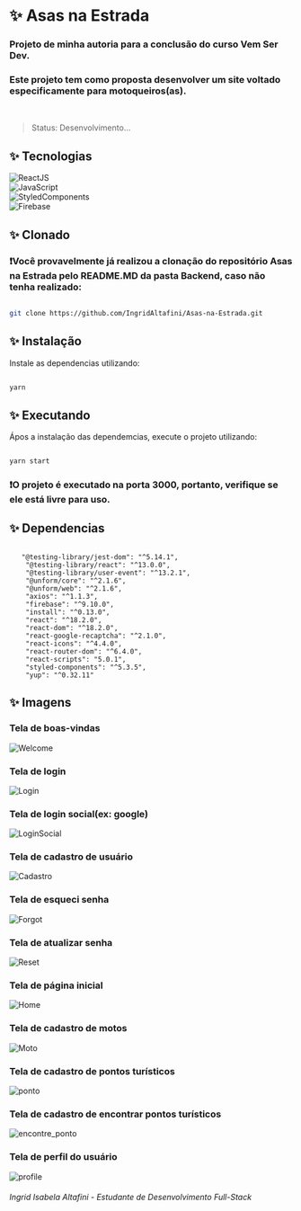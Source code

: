 
<h1>✨ Asas na Estrada</h1>            

  <h3>Projeto de minha autoria para a conclusão do curso Vem Ser Dev.</h3>  
  
  <h3>Este projeto tem como proposta desenvolver um site voltado especificamente para motoqueiros(as).</h3>  

</br>  

> Status: Desenvolvimento...  

  <h2>✨ Tecnologias</h2>  
  
  ![ReactJS](https://img.shields.io/badge/React-20232A?style=for-the-badge&logo=react&logoColor=61DAFB)  
  ![JavaScript](https://img.shields.io/badge/JavaScript-F7DF1E?style=for-the-badge&logo=javascript&logoColor=black)  
  ![StyledComponents](https://img.shields.io/badge/styled--components-DB7093?style=for-the-badge&logo=styled-components&logoColor=white)  
  ![Firebase](https://img.shields.io/badge/Firebase-F7DF1E?style=for-the-badge&logo=firebase&logoColor=black)  

  
<h2>✨ Clonado</h2>  

  <h3>❗Você provavelmente já realizou a clonação do repositório Asas na Estrada pelo README.MD da pasta Backend, caso não tenha realizado:</h3>  

  
  ```bash  
  
git clone https://github.com/IngridAltafini/Asas-na-Estrada.git  

```  

<h2>✨ Instalação</h2>  


Instale as dependencias utilizando:  


```bash  

yarn  

```  

<h2>✨ Executando</h2>  

Ápos a instalação das dependemcias, execute o projeto utilizando:  


```bash  

yarn start  

```  

<h3>❗O projeto é executado na porta 3000, portanto, verifique se ele está livre para uso.</h3>  
  

<h2>✨ Dependencias</h2>  


```  

   "@testing-library/jest-dom": "^5.14.1",  
    "@testing-library/react": "^13.0.0",  
    "@testing-library/user-event": "^13.2.1",  
    "@unform/core": "^2.1.6",  
    "@unform/web": "^2.1.6",  
    "axios": "^1.1.3",  
    "firebase": "^9.10.0",  
    "install": "^0.13.0",  
    "react": "^18.2.0",  
    "react-dom": "^18.2.0",  
    "react-google-recaptcha": "^2.1.0",  
    "react-icons": "^4.4.0",  
    "react-router-dom": "^6.4.0",  
    "react-scripts": "5.0.1",  
    "styled-components": "^5.3.5",  
    "yup": "^0.32.11"  

```  

<h2>✨ Imagens </h2>  

<h3>Tela de boas-vindas </h3>  

![Welcome](https://github.com/IngridAltafini/Asas-na-Estrada/blob/main/frontend/src/assets/readme/Welcome.png)

<h3>Tela de login </h3>

![Login](https://github.com/IngridAltafini/Asas-na-Estrada/blob/main/frontend/src/assets/readme/Login.png)

<h3>Tela de login social(ex: google)</h3>

![LoginSocial](https://github.com/IngridAltafini/Asas-na-Estrada/blob/main/frontend/src/assets/readme/LoginSocial.png)

<h3>Tela de cadastro de usuário</h3>

![Cadastro](https://github.com/IngridAltafini/Asas-na-Estrada/blob/main/frontend/src/assets/readme/Cadastro.png)

<h3>Tela de esqueci senha</h3>

![Forgot](https://github.com/IngridAltafini/Asas-na-Estrada/blob/main/frontend/src/assets/readme/Forgot.png)

<h3>Tela de atualizar senha</h3>

![Reset](https://github.com/IngridAltafini/Asas-na-Estrada/blob/main/frontend/src/assets/readme/Reset.png)

<h3>Tela de página inicial</h3>

![Home](https://github.com/IngridAltafini/Asas-na-Estrada/blob/main/frontend/src/assets/readme/home.png)

<h3>Tela de cadastro de motos</h3>

![Moto](https://github.com/IngridAltafini/Asas-na-Estrada/blob/main/frontend/src/assets/readme/moto.png)

<h3>Tela de cadastro de pontos turísticos</h3>

![ponto](https://github.com/IngridAltafini/Asas-na-Estrada/blob/main/frontend/src/assets/readme/ponto.png)

<h3>Tela de cadastro de encontrar pontos turísticos</h3>

![encontre_ponto](https://github.com/IngridAltafini/Asas-na-Estrada/blob/main/frontend/src/assets/readme/encontre_ponto.png)

<h3>Tela de perfil do usuário</h3>

![profile](https://github.com/IngridAltafini/Asas-na-Estrada/blob/main/frontend/src/assets/readme/profile.png)



###### Ingrid Isabela Altafini - Estudante de Desenvolvimento Full-Stack  
